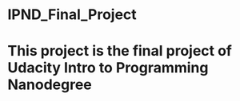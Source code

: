 # IPND_Final_Project
# This project is the final project of Udacity Intro to Programming Nanodegree
